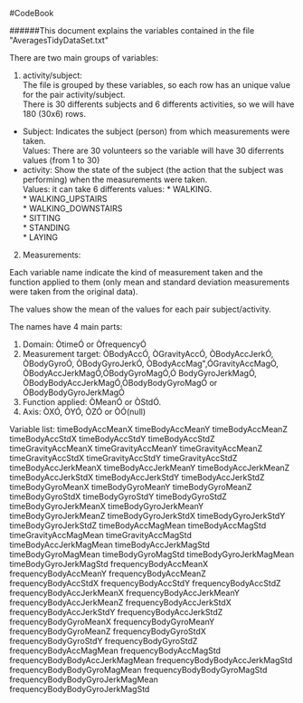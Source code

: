 

#CodeBook

######This document explains the variables contained in the file "AveragesTidyDataSet.txt"

There are two main groups of variables:

1. activity/subject:  
The file is grouped by these variables, so each row has an unique value for the pair activity/subject.  
There is 30 differents subjects and 6 differents activities, so we will have 180 (30x6) rows.  
  * Subject: Indicates the subject (person) from which measurements were taken.  
      Values: There are 30 volunteers so the variable will have 30 diferrents values (from 1 to 30)  
  * activity: Show the state of the subject (the action that the subject was performing) when the measurements were taken.  
      Values: it can take 6 differents values:
        * WALKING.  
        * WALKING_UPSTAIRS  
        * WALKING_DOWNSTAIRS  
        * SITTING  
        * STANDING  
        * LAYING
2. Measurements:

Each variable name indicate the kind of measurement taken and the function applied to them (only mean and standard deviation measurements were taken from the original data). 

The values show the mean of the values for each pair subject/activity.

The names have 4 main parts:
1. Domain: ÒtimeÓ or ÒfrequencyÓ
2. Measurement target: ÒBodyAccÓ, ÒGravityAccÓ, ÒBodyAccJerkÓ, ÒBodyGyroÓ, ÒBodyGyroJerkÓ, ÒBodyAccMag",ÓGravityAccMagÓ, ÒBodyAccJerkMagÓ,ÓBodyGyroMagÓ,Ó BodyGyroJerkMagÓ, ÒBodyBodyAccJerkMagÓ,ÓBodyBodyGyroMagÓ or ÓBodyBodyGyroJerkMagÓ
3. Function applied: ÒMeanÓ or ÒStdÓ.
4. Axis: ÒXÓ, ÒYÓ, ÒZÓ or ÒÓ(null)

Variable list:
timeBodyAccMeanX
timeBodyAccMeanY
timeBodyAccMeanZ
timeBodyAccStdX
timeBodyAccStdY
timeBodyAccStdZ
timeGravityAccMeanX
timeGravityAccMeanY
timeGravityAccMeanZ
timeGravityAccStdX
timeGravityAccStdY
timeGravityAccStdZ
timeBodyAccJerkMeanX
timeBodyAccJerkMeanY
timeBodyAccJerkMeanZ
timeBodyAccJerkStdX
timeBodyAccJerkStdY
timeBodyAccJerkStdZ
timeBodyGyroMeanX
timeBodyGyroMeanY
timeBodyGyroMeanZ
timeBodyGyroStdX
timeBodyGyroStdY
timeBodyGyroStdZ
timeBodyGyroJerkMeanX
timeBodyGyroJerkMeanY
timeBodyGyroJerkMeanZ
timeBodyGyroJerkStdX
timeBodyGyroJerkStdY
timeBodyGyroJerkStdZ
timeBodyAccMagMean
timeBodyAccMagStd
timeGravityAccMagMean
timeGravityAccMagStd
timeBodyAccJerkMagMean
timeBodyAccJerkMagStd
timeBodyGyroMagMean
timeBodyGyroMagStd
timeBodyGyroJerkMagMean
timeBodyGyroJerkMagStd
frequencyBodyAccMeanX
frequencyBodyAccMeanY
frequencyBodyAccMeanZ
frequencyBodyAccStdX
frequencyBodyAccStdY
frequencyBodyAccStdZ
frequencyBodyAccJerkMeanX
frequencyBodyAccJerkMeanY
frequencyBodyAccJerkMeanZ
frequencyBodyAccJerkStdX
frequencyBodyAccJerkStdY
frequencyBodyAccJerkStdZ
frequencyBodyGyroMeanX
frequencyBodyGyroMeanY
frequencyBodyGyroMeanZ
frequencyBodyGyroStdX
frequencyBodyGyroStdY
frequencyBodyGyroStdZ
frequencyBodyAccMagMean
frequencyBodyAccMagStd
frequencyBodyBodyAccJerkMagMean
frequencyBodyBodyAccJerkMagStd
frequencyBodyBodyGyroMagMean
frequencyBodyBodyGyroMagStd
frequencyBodyBodyGyroJerkMagMean
frequencyBodyBodyGyroJerkMagStd


